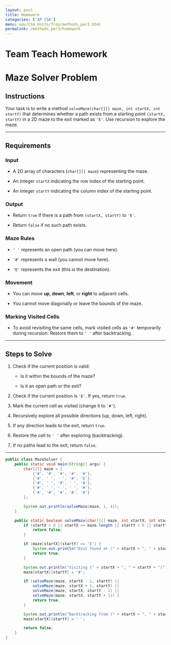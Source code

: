 ```yaml
---
layout: post
title: Homework
categories: ['AP CSA']
menu: nav/CSA_Units/frqs/methods_per3.html
permalink: /methods_per3/homework
---
```


# Team Teach Homework

# **Maze Solver Problem**

## **Instructions**


Your task is to write a method `solveMaze(char[][] maze, int startX, int startY)` that determines whether a path exists from a starting point `(startX, startY)` in a 2D maze to the exit marked as `'E'`. Use recursion to explore the maze.

---

## **Requirements**

### **Input**


- A 2D array of characters (`char[][] maze`) representing the maze.  


- An integer `startX` indicating the row index of the starting point.  


- An integer `startY` indicating the column index of the starting point.

### **Output**


- Return `true` if there is a path from `(startX, startY)` to `'E'`.  


- Return `false` if no such path exists.



### **Maze Rules**


- `' '` represents an open path (you can move here).  


- `'#'` represents a wall (you cannot move here).  


- `'E'` represents the exit (this is the destination).  

### **Movement**


- You can move **up**, **down**, **left**, or **right** to adjacent cells.  


- You cannot move diagonally or leave the bounds of the maze.  


### **Marking Visited Cells**


- To avoid revisiting the same cells, mark visited cells as `'#'` temporarily during recursion. Restore them to `' '` after backtracking.

---

## **Steps to Solve**


1. Check if the current position is valid:


   - Is it within the bounds of the maze?


   - Is it an open path or the exit?


2. Check if the current position is `'E'`. If yes, return `true`.


3. Mark the current cell as visited (change it to `'#'`).


4. Recursively explore all possible directions (up, down, left, right).


5. If any direction leads to the exit, return `true`.


6. Restore the cell to `' '` after exploring (backtracking).


7. If no paths lead to the exit, return `false`.

---


```java
public class MazeSolver {
    public static void main(String[] args) {
        char[][] maze = {
            {'#', '#', '#', '#', '#'},
            {'#', ' ', ' ', '#', 'E'},
            {'#', ' ', '#', ' ', '#'},
            {'#', ' ', ' ', ' ', '#'},
            {'#', '#', '#', '#', '#'}
        };

        System.out.println(solveMaze(maze, 1, 4));
    }

    public static boolean solveMaze(char[][] maze, int startX, int startY) {
        if (startX < 0 || startX >= maze.length || startY < 0 || startY >= maze[0].length || maze[startX][startY] == '#') {
            return false;
        }

        if (maze[startX][startY] == 'E') {
            System.out.println("Exit found at (" + startX + ", " + startY + ")");
            return true;
        }

        System.out.println("Visiting (" + startX + ", " + startY + ")");
        maze[startX][startY] = '#';

        if (solveMaze(maze, startX - 1, startY) ||
            solveMaze(maze, startX + 1, startY) ||
            solveMaze(maze, startX, startY - 1) ||
            solveMaze(maze, startX, startY + 1)) {
            return true;
        }

        System.out.println("Backtracking from (" + startX + ", " + startY + ")");
        maze[startX][startY] = ' ';

        return false;
    }
}

```
